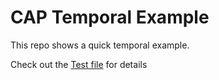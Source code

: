 # CAP Temporal Example
This repo shows a quick temporal example. 

Check out the [Test file](./test/dataload.http) for details